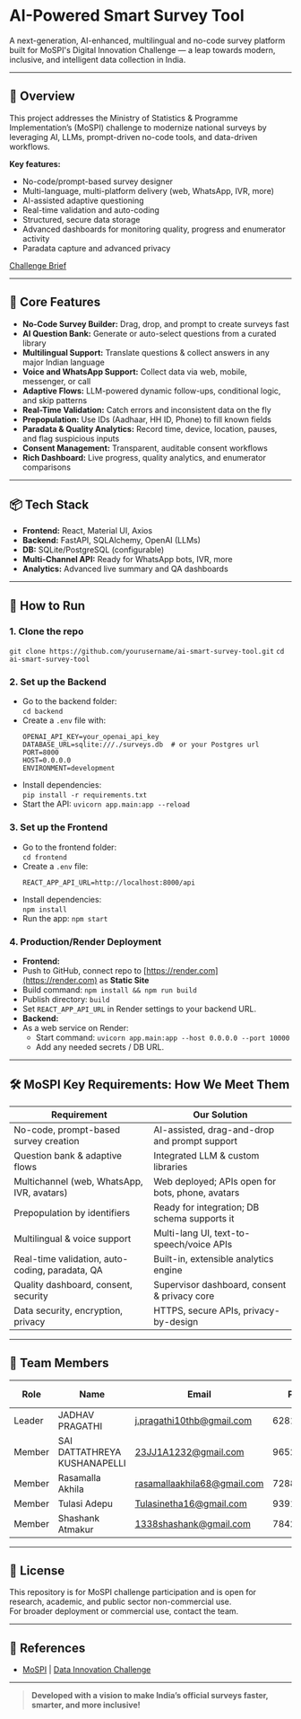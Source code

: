 # AI-Powered Smart Survey Tool

A next-generation, AI-enhanced, multilingual and no-code survey platform built for MoSPI's Digital Innovation Challenge — a leap towards modern, inclusive, and intelligent data collection in India.

---

## 🚀 Overview

This project addresses the Ministry of Statistics & Programme Implementation’s (MoSPI) challenge to modernize national surveys by leveraging AI, LLMs, prompt-driven no-code tools, and data-driven workflows.

**Key features:**  
- No-code/prompt-based survey designer  
- Multi-language, multi-platform delivery (web, WhatsApp, IVR, more)  
- AI-assisted adaptive questioning  
- Real-time validation and auto-coding  
- Structured, secure data storage  
- Advanced dashboards for monitoring quality, progress and enumerator activity  
- Paradata capture and advanced privacy

[Challenge Brief](https://datainnovation.mospi.gov.in/)

---

## 🌟 Core Features

- **No-Code Survey Builder:** Drag, drop, and prompt to create surveys fast  
- **AI Question Bank:** Generate or auto-select questions from a curated library  
- **Multilingual Support:** Translate questions & collect answers in any major Indian language  
- **Voice and WhatsApp Support:** Collect data via web, mobile, messenger, or call  
- **Adaptive Flows:** LLM-powered dynamic follow-ups, conditional logic, and skip patterns  
- **Real-Time Validation:** Catch errors and inconsistent data on the fly  
- **Prepopulation:** Use IDs (Aadhaar, HH ID, Phone) to fill known fields  
- **Paradata & Quality Analytics:** Record time, device, location, pauses, and flag suspicious inputs  
- **Consent Management:** Transparent, auditable consent workflows  
- **Rich Dashboard:** Live progress, quality analytics, and enumerator comparisons

---

## 📦 Tech Stack

- **Frontend:** React, Material UI, Axios
- **Backend:** FastAPI, SQLAlchemy, OpenAI (LLMs)
- **DB:** SQLite/PostgreSQL (configurable)
- **Multi-Channel API:** Ready for WhatsApp bots, IVR, more
- **Analytics:** Advanced live summary and QA dashboards

---

## 🚩 How to Run

### 1. Clone the repo
`git clone https://github.com/yourusername/ai-smart-survey-tool.git`
`cd ai-smart-survey-tool`

### 2. Set up the Backend
- Go to the backend folder:  
  `cd backend`
- Create a `.env` file with:
    ```
    OPENAI_API_KEY=your_openai_api_key
    DATABASE_URL=sqlite:///./surveys.db  # or your Postgres url
    PORT=8000
    HOST=0.0.0.0
    ENVIRONMENT=development
    ```
- Install dependencies:  
  `pip install -r requirements.txt`
- Start the API:
  `uvicorn app.main:app --reload`
  
### 3. Set up the Frontend
- Go to the frontend folder:  
`cd frontend`
- Create a `.env` file:
  ```
  REACT_APP_API_URL=http://localhost:8000/api
  ```
- Install dependencies:  
`npm install`
- Run the app:
`npm start`

### 4. Production/Render Deployment
- **Frontend:**  
- Push to GitHub, connect repo to [https://render.com](https://render.com) as **Static Site**
- Build command: `npm install && npm run build`
- Publish directory: `build`
- Set `REACT_APP_API_URL` in Render settings to your backend URL.
- **Backend:**  
- As a web service on Render:  
  - Start command: `uvicorn app.main:app --host 0.0.0.0 --port 10000`
  - Add any needed secrets / DB URL.

---

## 🛠 MoSPI Key Requirements: How We Meet Them

| Requirement                                           | Our Solution                                      |
|-------------------------------------------------------|---------------------------------------------------|
| No-code, prompt-based survey creation                 | AI-assisted, drag-and-drop and prompt support     |
| Question bank & adaptive flows                        | Integrated LLM & custom libraries                 |
| Multichannel (web, WhatsApp, IVR, avatars)            | Web deployed; APIs open for bots, phone, avatars  |
| Prepopulation by identifiers                          | Ready for integration; DB schema supports it      |
| Multilingual & voice support                          | Multi-lang UI, text-to-speech/voice APIs          |
| Real-time validation, auto-coding, paradata, QA       | Built-in, extensible analytics engine             |
| Quality dashboard, consent, security                  | Supervisor dashboard, consent & privacy core      |
| Data security, encryption, privacy                    | HTTPS, secure APIs, privacy-by-design            |

---

## 👥 Team Members

| Role    | Name                        | Email                                         | Phone      | Gender | Enrollment No. |
|---------|-----------------------------|-----------------------------------------------|------------|--------|---------------|
| Leader  | JADHAV PRAGATHI             | [j.pragathi10thb@gmail.com](mailto:j.pragathi10thb@gmail.com) | 6281849188 | Female | 23JJ1A0229    |
| Member  | SAI DATTATHREYA KUSHANAPELLI | [23JJ1A1232@gmail.com](mailto:23JJ1A1232@gmail.com)            | 9652006902 | Male   | 23JJ1A1232    |
| Member  | Rasamalla Akhila            | [rasamallaakhila68@gmail.com](mailto:rasamallaakhila68@gmail.com) | 7288876869 | Female | 23JJ1A0252    |
| Member  | Tulasi Adepu                | [Tulasinetha16@gmail.com](mailto:Tulasinetha16@gmail.com)       | 9391356123 | Female | 24JJ5A0501    |
| Member  | Shashank Atmakur            | [1338shashank@gmail.com](mailto:1338shashank@gmail.com)         | 7842366773 | Male   | 24JJ5A0502    |

---

## 📄 License

This repository is for MoSPI challenge participation and is open for research, academic, and public sector non-commercial use.  
For broader deployment or commercial use, contact the team.

---

## 📢 References

- [MoSPI](https://mospi.gov.in/) | [Data Innovation Challenge](https://datainnovation.mospi.gov.in/)

---

> **Developed with a vision to make India’s official surveys faster, smarter, and more inclusive!**
